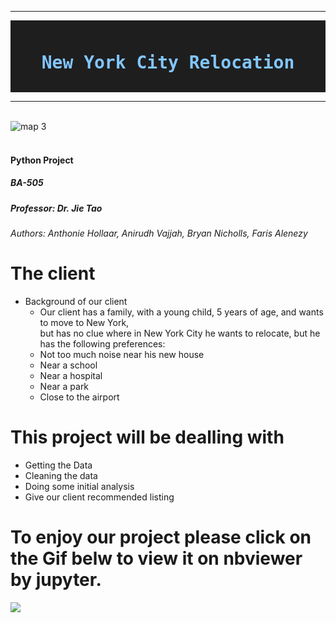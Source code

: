 


---

<div style="color: #d4d4d4; background-color: #1e1e1e; font-family: 'monospace', Consolas, 'Courier New', monospace; font-weight: normal; font-size: 14px; line-height: 19px; white-space: pre;">
<h1 style="text-align: center;"><strong><span style="color: #82c6ff;">New&nbsp;York&nbsp;City&nbsp;Relocation</span></strong></h1>
</div>


---

<br>
<img src="https://i.imgur.com/IcMiyyD.png"
     alt="map 3"
     style="float: left; margin-right: 10px;" />
<br>
<br>



#### Python Project
##### BA-505
##### Professor: Dr. Jie Tao
###### Authors: Anthonie Hollaar, Anirudh Vajjah, Bryan Nicholls, Faris Alenezy
# The client 
  * Background of our client <br>
    * Our client has a family, with a young child, 5 years of age, and wants to  move to New York,  <br> but has no clue where in New York City he wants to relocate, but he has the following preferences: 
     * Not too much noise near his new house
     * Near a school
     * Near a hospital
     * Near a park
     * Close to the airport

# This project will be dealling with 
- Getting the Data
- Cleaning the data
- Doing some initial analysis
- Give our client  recommended listing

# To enjoy our project please click on the Gif belw to view it on nbviewer by jupyter.

<!-- [![FVCproductions](https://github.com/Farisalenezy/hello-world/blob/master/ezgif.com-optimize.gif)](http://fvcproductions.com) -->
[![](https://github.com/Farisalenezy/hello-world/blob/master/ezgif.com-optimize.gif)](https://nbviewer.jupyter.org/github/Fairfield-University-BA505/final-project-fa2019-international-dt/blob/master/Faris.ipynb)

